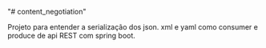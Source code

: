 "# content_negotiation" 

Projeto para entender a serialização dos json. xml e yaml como consumer e produce de api REST com spring boot.

